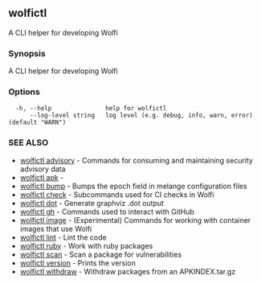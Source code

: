## wolfictl

A CLI helper for developing Wolfi

### Synopsis

A CLI helper for developing Wolfi

### Options

```
  -h, --help               help for wolfictl
      --log-level string   log level (e.g. debug, info, warn, error) (default "WARN")
```

### SEE ALSO

* [wolfictl advisory](wolfictl_advisory.md)	 - Commands for consuming and maintaining security advisory data
* [wolfictl apk](wolfictl_apk.md)	 - 
* [wolfictl bump](wolfictl_bump.md)	 - Bumps the epoch field in melange configuration files
* [wolfictl check](wolfictl_check.md)	 - Subcommands used for CI checks in Wolfi
* [wolfictl dot](wolfictl_dot.md)	 - Generate graphviz .dot output
* [wolfictl gh](wolfictl_gh.md)	 - Commands used to interact with GitHub
* [wolfictl image](wolfictl_image.md)	 - (Experimental) Commands for working with container images that use Wolfi
* [wolfictl lint](wolfictl_lint.md)	 - Lint the code
* [wolfictl ruby](wolfictl_ruby.md)	 - Work with ruby packages
* [wolfictl scan](wolfictl_scan.md)	 - Scan a package for vulnerabilities
* [wolfictl version](wolfictl_version.md)	 - Prints the version
* [wolfictl withdraw](wolfictl_withdraw.md)	 - Withdraw packages from an APKINDEX.tar.gz

